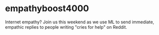 # empathyboost4000
Internet empathy? Join us this weekend as we use ML to send immediate, empathic replies to people writing "cries for help" on Reddit.
